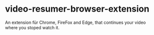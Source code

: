 # video-resumer-browser-extension
An extension für Chrome, FireFox and Edge, that continues your video where you stoped watch it.
